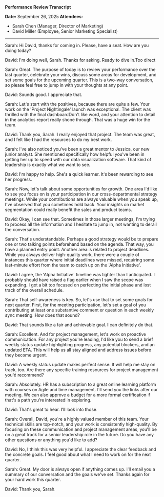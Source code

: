 ﻿**Performance Review Transcript**

**Date:** September 26, 2025
**Attendees:**

- Sarah Chen (Manager, Director of Marketing)
- David Miller (Employee, Senior Marketing Specialist)

---

Sarah: Hi David, thanks for coming in. Please, have a seat. How are you doing today?

David: I'm doing well, Sarah. Thanks for asking. <highlight>Ready to dive in.</highlight><comment>Too direct</comment>

Sarah: Great. The purpose of today is to review your performance over the last quarter, celebrate your wins, discuss some areas for development, and set some goals for the upcoming quarter. This is a two-way conversation, so please feel free to jump in with your thoughts at any point.

David: Sounds good. I appreciate that.

Sarah: Let's start with the positives, because there are quite a few. Your work on the 'Project Nightingale' launch was exceptional. The client was thrilled with the final <highlight>dashboard</highlight><comment>Don't like word</comment>, and your attention to detail in the analytics report really shone through. That was a huge win for the team.

David: Thank you, Sarah. I really enjoyed that project. The team was great, and I felt like I had the resources to do my best work.

Sarah: I've also noticed you've been a great mentor to Jessica, our new junior analyst. She mentioned specifically how helpful you've been in getting her up to speed with our data visualization software. That kind of leadership is exactly what we want to see.

David: I'm happy to help. She's a quick learner. It's been rewarding to see her progress.

Sarah: Now, let's talk about some opportunities for growth. One area I'd like to see you focus on is your participation in our cross-departmental strategy meetings. While your contributions are always valuable when you speak up, I've observed that you sometimes hold back. Your insights on market segmentation could really benefit the sales and product teams.

David: Okay, I can see that. Sometimes in those larger meetings, I'm trying to process all the information and I hesitate to jump in, not wanting to derail the conversation.

Sarah: That's understandable. Perhaps a good strategy would be to prepare one or two talking points beforehand based on the agenda. That way, you have a planned entry point. Another area is related to project deadlines. While you always deliver high-quality work, there were a couple of instances this quarter where initial deadlines were missed, requiring some last-minute effort from the team to catch up on the 'Alpha Initiative'.

David: I agree, the 'Alpha Initiative' timeline was tighter than I anticipated. I probably should have raised a flag earlier when I saw the scope was expanding. I got a bit too focused on perfecting the initial phase and lost track of the overall schedule.

Sarah: That self-awareness is key. So, let's use that to set some goals for next quarter. First, for the meeting participation, let's set a goal of you contributing at least one substantive comment or question in each weekly sync meeting. How does that sound?

David: That sounds like a fair and achievable goal. I can definitely do that.

Sarah: Excellent. And for project management, let's work on proactive communication. For any project you're leading, I'd like you to send a brief weekly status update highlighting progress, any potential blockers, and an updated ETA. This will help us all stay aligned and address issues before they become urgent.

David: A weekly status update makes perfect sense. It will help me stay on track, too. Are there any specific training resources for project management you'd recommend?

Sarah: Absolutely. HR has a subscription to a great online learning platform with courses on Agile and time management. I'll send you the links after our meeting. We can also approve a budget for a more formal certification if that's a path you're interested in exploring.

David: That's great to hear. I'll look into those.

Sarah: Overall, David, you're a highly valued member of this team. Your technical skills are top-notch, and your work is consistently high-quality. By focusing on these communication and project management areas, you'll be on a great track for a senior leadership role in the future. Do you have any other questions or anything you'd like to add?

David: No, I think this was very helpful. I appreciate the clear feedback and the concrete goals. I feel good about what I need to work on for the next quarter.

Sarah: Great. My door is always open if anything comes up. I'll email you a summary of our conversation and the goals we've set. Thanks again for your hard work this quarter.

David: Thank you, Sarah.
